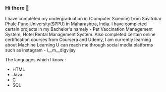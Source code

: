 ### Hi there 👋

I have completed my undergraduation in (Computer Science) from Savitribai Phule Pune University(SPPU) in Maharashtra, India. I have completed certain projects in my Bachelor's namely - Pet Vaccination Management System, Hotel Rental Management System. Also completed certain online certification courses from Coursera and Udemy, I am currently learning about Machine Learning
U can reach me through social media platforms such as instagram - i__m__digvijay

The languages which I know :
* HTML
* Java
* C
* SQL

  

